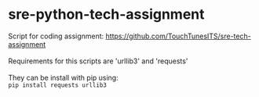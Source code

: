 # sre-python-tech-assignment
Script for coding assignment: https://github.com/TouchTunesITS/sre-tech-assignment \
\
Requirements for this scripts are 'urllib3' and 'requests'\
\
They can be install with pip using:\
`pip install requests urllib3`
